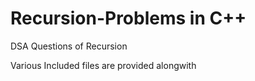 # Recursion-Problems in C++
DSA Questions of Recursion

Various Included files are provided alongwith
